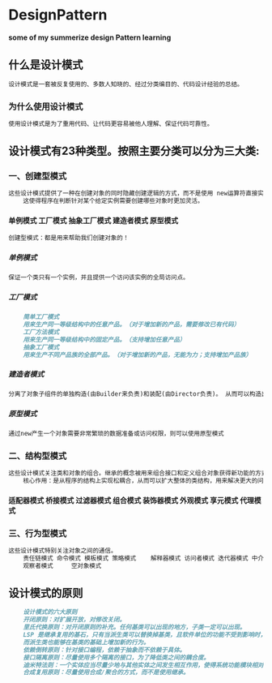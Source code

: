 # DesignPattern
**some of my summerize design Pattern learning**
## 什么是设计模式
```markdown
设计模式是一套被反复使用的、多数人知晓的、经过分类编目的、代码设计经验的总结。 
```
### 为什么使用设计模式
```markdown
使用设计模式是为了重用代码、让代码更容易被他人理解、保证代码可靠性。
```
## 设计模式有23种类型。按照主要分类可以分为三大类:
### 一、创建型模式 
```markdown
这些设计模式提供了一种在创建对象的同时隐藏创建逻辑的方式，而不是使用 new运算符直接实例化对象。
    这使得程序在判断针对某个给定实例需要创建哪些对象时更加灵活。 
```
#### 单例模式 工厂模式 抽象工厂模式 建造者模式 原型模式
```markdown
创建型模式：都是用来帮助我们创建对象的！
```   
##### 单例模式
```markdown
保证一个类只有一个实例，并且提供一个访问该实例的全局访问点。
```
##### 工厂模式
```markdown
    简单工厂模式
    用来生产同一等级结构中的任意产品。（对于增加新的产品，需要修改已有代码）
    工厂方法模式
    用来生产同一等级结构中的固定产品。（支持增加任意产品）   
    抽象工厂模式
    用来生产不同产品族的全部产品。（对于增加新的产品，无能为力；支持增加产品族） 
```
##### 建造者模式
```markdown
分离了对象子组件的单独构造(由Builder来负责)和装配(由Director负责)。 从而可以构造出复杂的对象。
```
##### 原型模式
```markdown
通过new产生一个对象需要非常繁琐的数据准备或访问权限，则可以使用原型模式
```
### 二、结构型模式
```markdown
这些设计模式关注类和对象的组合。继承的概念被用来组合接口和定义组合对象获得新功能的方式。
    核心作用：是从程序的结构上实现松耦合，从而可以扩大整体的类结构，用来解决更大的问题。
```
#### 适配器模式 桥接模式 过滤器模式 组合模式 装饰器模式 外观模式 享元模式 代理模式
### 三、行为型模式
```markdown
这些设计模式特别关注对象之间的通信。
    责任链模式 命令模式 模板模式 策略模式    解释器模式 访问者模式 迭代器模式 中介者模式 状态模式  备忘录模式
    观察者模式     空对象模式
```
## 设计模式的原则
```markdown
    设计模式的六大原则
    开闭原则：对扩展开放，对修改关闭。
    里氏代换原则：对开闭原则的补充。任何基类可以出现的地方，子类一定可以出现。
    LSP 是继承复用的基石，只有当派生类可以替换掉基类，且软件单位的功能不受到影响时，基类才能真正被复用，
    而派生类也能够在基类的基础上增加新的行为。
    依赖倒转原则：针对接口编程，依赖于抽象而不依赖于具体。
    接口隔离原则：尽量使用多个隔离的接口，为了降低类之间的耦合度。
    迪米特法则：一个实体应当尽量少地与其他实体之间发生相互作用，使得系统功能模块相对独立。
    合成复用原则：尽量使用合成/聚合的方式，而不是使用继承。
```

